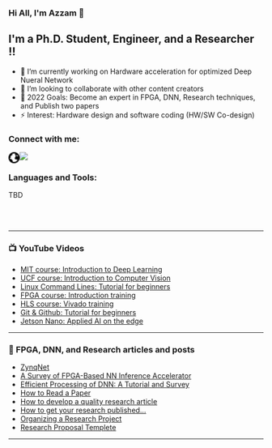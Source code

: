 ### Hi All, I'm Azzam 👋

## I'm a Ph.D. Student, Engineer, and a Researcher !!

- 🔭 I’m currently working on Hardware acceleration for optimized Deep Nueral Network  
- 👯 I’m looking to collaborate with other content creators
- 🥅 2022 Goals: Become an expert in FPGA, DNN, Research techniques, and Publish two papers
- ⚡ Interest: Hardware design and software coding (HW/SW Co-design) 


### Connect with me:

[<img align="left"  width="22px" src="https://raw.githubusercontent.com/iconic/open-iconic/master/svg/globe.svg" />][website]
[<img align="left"  width="22px" src="https://cdn.jsdelivr.net/npm/simple-icons@v3/icons/linkedin.svg" />][linkedin]
  
<br />

### Languages and Tools:

TBD

<br />
<br />

---

### 📺 YouTube Videos 

<!-- YOUTUBE:START -->
- [MIT course: Introduction to Deep Learning](https://www.youtube.com/playlist?list=PLtBw6njQRU-rwp5__7C0oIVt26ZgjG9NI)
- [UCF course: Introduction to Computer Vision](https://www.youtube.com/playlist?list=PLd3hlSJsX_Ikm5il1HgmDB_z62BeoikFX)
- [Linux Command Lines: Tutorial for beginners](https://www.youtube.com/playlist?list=PLS1QulWo1RIb9WVQGJ_vh-RQusbZgO_As)
- [FPGA course: Introduction training](https://www.youtube.com/playlist?list=PLo7bVbJhQ6qxesicBHQwSl4nYOMJO2CHw)
- [HLS course: Vivado training](https://www.youtube.com/playlist?list=PLo7bVbJhQ6qzK6ELKCm8H_WEzzcr5YXHC)
- [Git & Github: Tutorial for beginners](https://www.youtube.com/playlist?list=PLeo1K3hjS3usJuxZZUBdjAcilgfQHkRzW)
- [Jetson Nano: Applied AI on the edge](https://www.youtube.com/playlist?list=PLeo1K3hjS3usJuxZZUBdjAcilgfQHkRzW)
<!-- YOUTUBE:END -->

---

### 📕 FPGA, DNN, and Research articles and posts

<!-- BLOG-POST-LIST:START -->
- [ZynqNet](https://github.com/dgschwend/zynqnet/blob/master/zynqnet_report.pdf)
- [A Survey of FPGA-Based NN Inference Accelerator](https://arxiv.org/pdf/1712.08934.pdf)
- [Efficient Processing of DNN: A Tutorial and Survey](https://www.rle.mit.edu/eems/wp-content/uploads/2017/11/2017_pieee_dnn.pdf)
- [How to Read a Paper](https://web.stanford.edu/class/cs245/readings/how-to-read-a-paper.pdf)
- [How to develop a quality research article](https://reader.elsevier.com/reader/sd/pii/S0268401221001195?token=8422AA019005983F04BC92B9D67AD7EBC05A95F2C78F367A9F1FC429B7EF03681FBA16596AECA0D1B3089EA741A946AA&originRegion=us-east-1&originCreation=20220112082659)
- [How to get your research published…](https://www.elsevier.com/?a=91173)
- [Organizing a Research Project](https://twp.duke.edu/sites/twp.duke.edu/files/file-attachments/research_project.pdf)
- [Research Proposal Templete](https://faculty.ksu.edu.sa/sites/default/files/ccis_rp_template_dec2017.pdf)
<!-- BLOG-POST-LIST:END -->

---

</details>

[website]: https://azzam.page
[linkedin]: https://www.linkedin.com/in/azzamabdulrahman/
